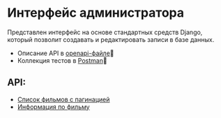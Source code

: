 # Интерфейс администратора

Представлен интерфейс на основе стандартных средств Django, который позволит создавать и редактировать записи в базе 
данных.

- Описание API в [openapi-файле](https://github.com/192117/admin_panel/blob/master/movies_admin/example_openapi.yaml)💾
- Коллекция тестов в [Postman](https://github.com/192117/admin_panel/blob/master/movies_admin/example_api_postman_collection.json)💾

## API:

- [Список фильмов с пагинацией](https://127.0.0.1:8000/api/v1/movies/)
- [Информация по фильму](https://127.0.0.1:8000/api/v1/movies/<uuid:pk>/)
